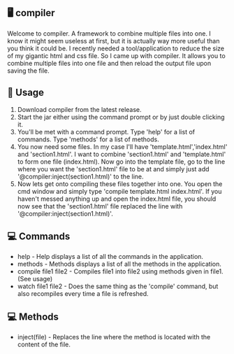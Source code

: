 ## 🖥️ compiler
Welcome to compiler. A framework to combine multiple files into one. I know it might seem useless at first, but it is actually way more useful than you think it could be. I recently needed a tool/application to reduce the size of my gigantic html and css file. So I came up with compiler. It allows you to combine multiple files into one file and then reload the output file upon saving the file.

## 📰 Usage
1. Download compiler from the latest release.
2. Start the jar either using the command prompt or by just double clicking it.
3. You'll be met with a command prompt. Type 'help' for a list of commands. Type 'methods' for a list of methods.
4. You now need some files. In my case I'll have 'template.html','index.html' and 'section1.html'. I want to combine 'section1.html' and 'template.html' to form one file (index.html). Now go into the template file, go to the line where you want the 'section1.html' file to be at and simply just add '@compiler:inject(section1.html)' to the line.
5. Now lets get onto compiling these files together into one. You open the cmd window and simply type 'compile template.html index.html'. If you haven't messed anything up and open the index.html file, you should now see that the 'section1.html' file replaced the line with '@compiler:inject(section1.html)'.

## 💻 Commands
- help - Help displays a list of all the commands in the application.
- methods - Methods displays a list of all the methods in the application.
- compile file1 file2 - Compiles file1 into file2 using methods given in file1. (See usage)
- watch file1 file2 - Does the same thing as the 'compile' command, but also recompiles every time a file is refreshed.

## 💻 Methods
- inject(file) - Replaces the line where the method is located with the content of the file.
